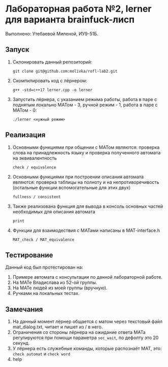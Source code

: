 # Лабораторная работа №2, lerner для варианта brainfuck-лисп

Выполнено: Утебаевой Миленой, ИУ9-51Б.

## Запуск
1. Склонировать данный репозиторий:
    ```
    git clone git@github.com:molivka/rofl-lab2.git
    ```
2. Скомпилировать код с лёрнером:
    ```
    g++ -std=c++17 lerner.cpp -o lerner
    ```
3. Запустить лёрнера, с указанием режима работы, работа в паре с поднятым локально МАТом - 3, ручной режим - 1, работа в паре с МАТом - 0:
    ```
    ./lerner <нужный режим>
    ```

## Реализация
1. Основными функциями при общении с МАТом являются: проверка слова на принадлежность языку и проверка полученного автомата на эквивалентность
    ```
    check / equivalence 
    ```
2. Основными функциями при построении описания автомата являются: проверка таблицы на полноту и на непротиворечивость (остальные функции вспомогательные для этих двух)
    ```
    fullness / consistent
    ```
3. Также реализована функция для вывода в консоль основных частей необходимых для описания автомата
    ```
    print
    ```
4. Функции для взаимодествия с МАТами написаны в MAT-interface.h
    ```
    MAT_check / MAT_equivalence
    ```

## Тестирование
Данный код был протестирован на:
   1. Примере автомата с консультации по данной лабораторной работе.
   2. На МАТе Владислава из 52-ой группы.
   3. На МАТе людей из моей группы (вручную).
   4. Ручками на локальных тестах.

## Замечания
1. На данный момент лёрнер общается с матом через текстовый файл mat_dialog.txt, читает и пишет из / в него.
2. Ограничения со стороны лёрнера на ожидание ответа МАТа регулируются при помощи параметра ```sec_wait```, по дефолту это 20 секунд.
3. У лёрнера есть служебные команды, которые распознаёт МАТ, это: ```check automat``` и ```check word```
4. help
